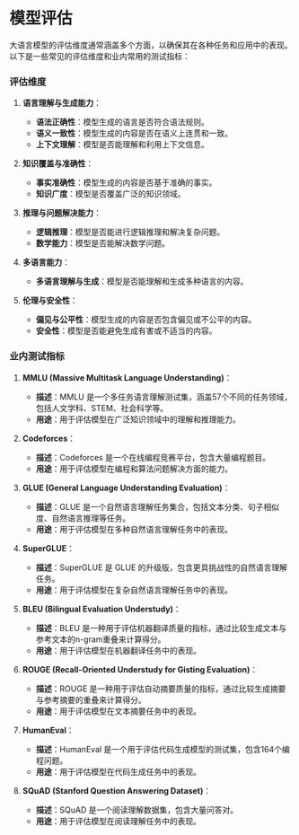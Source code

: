 # 模型评估

大语言模型的评估维度通常涵盖多个方面，以确保其在各种任务和应用中的表现。以下是一些常见的评估维度和业内常用的测试指标：

### 评估维度

1. **语言理解与生成能力**：
   - **语法正确性**：模型生成的语言是否符合语法规则。
   - **语义一致性**：模型生成的内容是否在语义上连贯和一致。
   - **上下文理解**：模型是否能理解和利用上下文信息。

2. **知识覆盖与准确性**：
   - **事实准确性**：模型生成的内容是否基于准确的事实。
   - **知识广度**：模型是否覆盖广泛的知识领域。

3. **推理与问题解决能力**：
   - **逻辑推理**：模型是否能进行逻辑推理和解决复杂问题。
   - **数学能力**：模型是否能解决数学问题。

4. **多语言能力**：
   - **多语言理解与生成**：模型是否能理解和生成多种语言的内容。

5. **伦理与安全性**：
   - **偏见与公平性**：模型生成的内容是否包含偏见或不公平的内容。
   - **安全性**：模型是否能避免生成有害或不适当的内容。

### 业内测试指标

1. **MMLU (Massive Multitask Language Understanding)**：
   - **描述**：MMLU 是一个多任务语言理解测试集，涵盖57个不同的任务领域，包括人文学科、STEM、社会科学等。
   - **用途**：用于评估模型在广泛知识领域中的理解和推理能力。

2. **Codeforces**：
   - **描述**：Codeforces 是一个在线编程竞赛平台，包含大量编程题目。
   - **用途**：用于评估模型在编程和算法问题解决方面的能力。

3. **GLUE (General Language Understanding Evaluation)**：
   - **描述**：GLUE 是一个自然语言理解任务集合，包括文本分类、句子相似度、自然语言推理等任务。
   - **用途**：用于评估模型在多种自然语言理解任务中的表现。

4. **SuperGLUE**：
   - **描述**：SuperGLUE 是 GLUE 的升级版，包含更具挑战性的自然语言理解任务。
   - **用途**：用于评估模型在复杂自然语言理解任务中的表现。

5. **BLEU (Bilingual Evaluation Understudy)**：
   - **描述**：BLEU 是一种用于评估机器翻译质量的指标，通过比较生成文本与参考文本的n-gram重叠来计算得分。
   - **用途**：用于评估模型在机器翻译任务中的表现。

6. **ROUGE (Recall-Oriented Understudy for Gisting Evaluation)**：
   - **描述**：ROUGE 是一种用于评估自动摘要质量的指标，通过比较生成摘要与参考摘要的重叠来计算得分。
   - **用途**：用于评估模型在文本摘要任务中的表现。

7. **HumanEval**：
   - **描述**：HumanEval 是一个用于评估代码生成模型的测试集，包含164个编程问题。
   - **用途**：用于评估模型在代码生成任务中的表现。

8. **SQuAD (Stanford Question Answering Dataset)**：
   - **描述**：SQuAD 是一个阅读理解数据集，包含大量问答对。
   - **用途**：用于评估模型在阅读理解任务中的表现。
